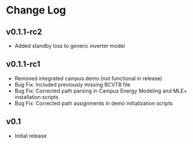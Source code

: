 # Change Log

## v0.1.1-rc2
* Added standby loss to generic inverter model

## v0.1.1-rc1
* Removed integrated campus demo (not functional in release)
* Bug Fix: Included previously missing BCVTB file
* Bug Fix: Corrected path parsing in Campus Energy Modeling and MLE+ installation scripts
* Bug Fix: Corrected path assignments in demo initialization scripts

## v0.1
* Initial release
